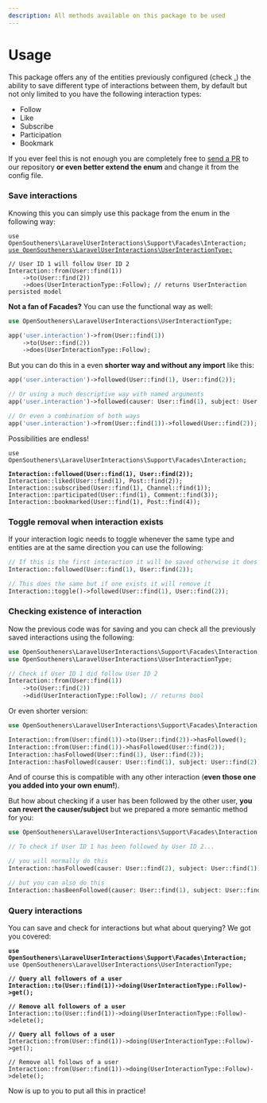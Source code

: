 ```yaml
---
description: All methods available on this package to be used
---
```


# Usage

This package offers any of the entities previously configured (check [.](./ "mention")) the ability to save different type of interactions between them, by default but not only limited to you have the following interaction types:

* Follow
* Like
* Subscribe
* Participation
* Bookmark

If you ever feel this is not enough you are completely free to [send a PR](https://github.com/open-southeners/laravel-user-interactions/compare) to our repository **or even better extend the enum** and change it from the config file.

### Save interactions

Knowing this you can simply use this package from the enum in the following way:

<pre class="language-php"><code class="lang-php">use OpenSoutheners\LaravelUserInteractions\Support\Facades\Interaction;
<a data-footnote-ref href="#user-content-fn-1">use OpenSoutheners\LaravelUserInteractions\UserInteractionType;</a>

// User ID 1 will follow User ID 2
Interaction::from(User::find(1))
    ->to(User::find(2))
    ->does(UserInteractionType::Follow); // returns UserInteraction persisted model
</code></pre>

**Not a fan of Facades?** You can use the functional way as well:

```php
use OpenSoutheners\LaravelUserInteractions\UserInteractionType;

app('user.interaction')->from(User::find(1))
    ->to(User::find(2))
    ->does(UserInteractionType::Follow);
```

But you can do this in a even **shorter way and without any import** like this:

```php
app('user.interaction')->followed(User::find(1), User::find(2));

// Or using a much descriptive way with named arguments
app('user.interaction')->followed(causer: User::find(1), subject: User::find(2));

// Or even a combination of both ways
app('user.interaction')->from(User::find(1))->followed(User::find(2));
```

Possibilities are endless!

<pre class="language-php"><code class="lang-php">use OpenSoutheners\LaravelUserInteractions\Support\Facades\Interaction;

<strong>Interaction::followed(User::find(1), User::find(2));
</strong>Interaction::liked(User::find(1), Post::find(2));
Interaction::subscribed(User::find(1), Channel::find(1));
Interaction::participated(User::find(1), Comment::find(3));
Interaction::bookmarked(User::find(1), Post::find(4));
</code></pre>

### Toggle removal when interaction exists

If your interaction logic needs to toggle whenever the same type and entities are at the same direction you can use the following:

```php
// If this is the first interaction it will be saved otherwise it does nothing
Interaction::followed(User::find(1), User::find(2));

// This does the same but if one exists it will remove it
Interaction::toggle()->followed(User::find(1), User::find(2));
```

### Checking existence of interaction

Now the previous code was for saving and you can check all the previously saved interactions using the following:

```php
use OpenSoutheners\LaravelUserInteractions\Support\Facades\Interaction;
use OpenSoutheners\LaravelUserInteractions\UserInteractionType;

// Check if User ID 1 did follow User ID 2
Interaction::from(User::find(1))
    ->to(User::find(2))
    ->did(UserInteractionType::Follow); // returns bool
```

Or even shorter version:

```php
use OpenSoutheners\LaravelUserInteractions\Support\Facades\Interaction;

Interaction::from(User::find(1))->to(User::find(2))->hasFollowed();
Interaction::from(User::find(1))->hasFollowed(User::find(2));
Interaction::hasFollowed(User::find(1), User::find(2));
Interaction::hasFollowed(causer: User::find(1), subject: User::find(2));
```

And of course this is compatible with any other interaction (**even those one you added into your own enum!**).

But how about checking if a user has been followed by the other user, **you can revert the causer/subject** but we prepared a more semantic method for you:

```php
use OpenSoutheners\LaravelUserInteractions\Support\Facades\Interaction;

// To check if User ID 1 has been followed by User ID 2...

// you will normally do this
Interaction::hasFollowed(causer: User::find(2), subject: User::find(1));

// but you can also do this
Interaction::hasBeenFollowed(causer: User::find(1), subject: User::find(2));
```

### Query interactions

You can save and check for interactions but what about querying? We got you covered:

<pre class="language-php"><code class="lang-php"><strong>use OpenSoutheners\LaravelUserInteractions\Support\Facades\Interaction;
</strong>use OpenSoutheners\LaravelUserInteractions\UserInteractionType;
<strong>
</strong><strong>// Query all followers of a user
</strong><strong>Interaction::to(User::find(1))->doing(UserInteractionType::Follow)->get();
</strong><strong>
</strong><strong>// Remove all followers of a user
</strong>Interaction::to(User::find(1))->doing(UserInteractionType::Follow)->delete();
<strong>
</strong><strong>// Query all follows of a user
</strong>Interaction::from(User::find(1))->doing(UserInteractionType::Follow)->get();

// Remove all follows of a user
Interaction::from(User::find(1))->doing(UserInteractionType::Follow)->delete();
</code></pre>

Now is up to you to put all this in practice!

[^1]: This can very well be your previously configured enum for extended types
